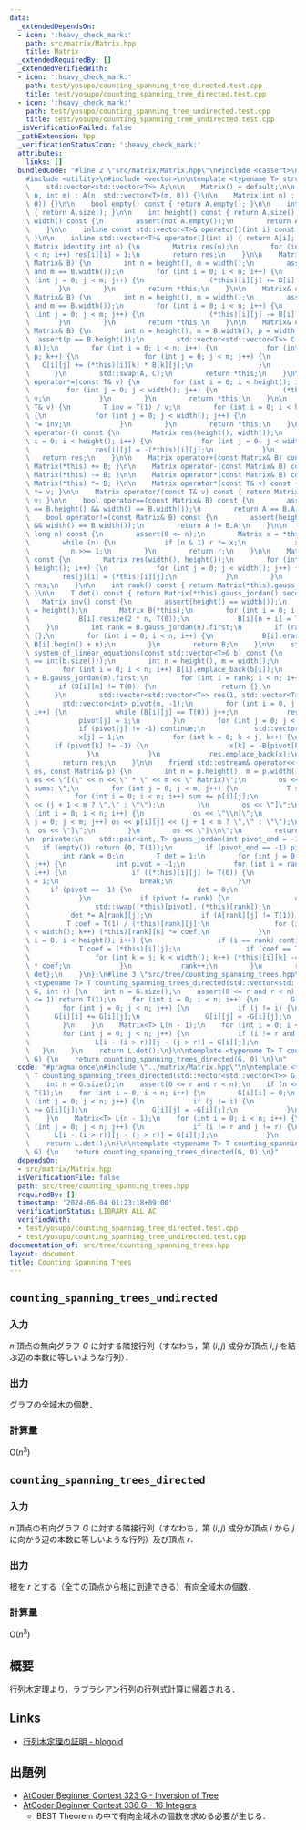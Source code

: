 ```yaml
---
data:
  _extendedDependsOn:
  - icon: ':heavy_check_mark:'
    path: src/matrix/Matrix.hpp
    title: Matrix
  _extendedRequiredBy: []
  _extendedVerifiedWith:
  - icon: ':heavy_check_mark:'
    path: test/yosupo/counting_spanning_tree_directed.test.cpp
    title: test/yosupo/counting_spanning_tree_directed.test.cpp
  - icon: ':heavy_check_mark:'
    path: test/yosupo/counting_spanning_tree_undirected.test.cpp
    title: test/yosupo/counting_spanning_tree_undirected.test.cpp
  _isVerificationFailed: false
  _pathExtension: hpp
  _verificationStatusIcon: ':heavy_check_mark:'
  attributes:
    links: []
  bundledCode: "#line 2 \"src/matrix/Matrix.hpp\"\n#include <cassert>\n#include <iostream>\n\
    #include <utility>\n#include <vector>\n\ntemplate <typename T> struct Matrix {\n\
    \    std::vector<std::vector<T>> A;\n\n    Matrix() = default;\n\n    Matrix(int\
    \ n, int m) : A(n, std::vector<T>(m, 0)) {}\n\n    Matrix(int n) : A(n, std::vector<T>(n,\
    \ 0)) {}\n\n    bool empty() const { return A.empty(); }\n\n    int size() const\
    \ { return A.size(); }\n\n    int height() const { return A.size(); }\n\n    int\
    \ width() const {\n        assert(not A.empty());\n        return A[0].size();\n\
    \    }\n\n    inline const std::vector<T>& operator[](int i) const { return A[i];\
    \ }\n\n    inline std::vector<T>& operator[](int i) { return A[i]; }\n\n    static\
    \ Matrix identity(int n) {\n        Matrix res(n);\n        for (int i = 0; i\
    \ < n; i++) res[i][i] = 1;\n        return res;\n    }\n\n    Matrix& operator+=(const\
    \ Matrix& B) {\n        int n = height(), m = width();\n        assert(n == B.height()\
    \ and m == B.width());\n        for (int i = 0; i < n; i++) {\n            for\
    \ (int j = 0; j < m; j++) {\n                (*this)[i][j] += B[i][j];\n     \
    \       }\n        }\n        return *this;\n    }\n\n    Matrix& operator-=(const\
    \ Matrix& B) {\n        int n = height(), m = width();\n        assert(n == B.height()\
    \ and m == B.width());\n        for (int i = 0; i < n; i++) {\n            for\
    \ (int j = 0; j < m; j++) {\n                (*this)[i][j] -= B[i][j];\n     \
    \       }\n        }\n        return *this;\n    }\n\n    Matrix& operator*=(const\
    \ Matrix& B) {\n        int n = height(), m = B.width(), p = width();\n      \
    \  assert(p == B.height());\n        std::vector<std::vector<T>> C(n, std::vector<T>(m,\
    \ 0));\n        for (int i = 0; i < n; i++) {\n            for (int k = 0; k <\
    \ p; k++) {\n                for (int j = 0; j < m; j++) {\n                 \
    \   C[i][j] += (*this)[i][k] * B[k][j];\n                }\n            }\n  \
    \      }\n        std::swap(A, C);\n        return *this;\n    }\n\n    Matrix&\
    \ operator*=(const T& v) {\n        for (int i = 0; i < height(); i++) {\n   \
    \         for (int j = 0; j < width(); j++) {\n                (*this)[i][j] *=\
    \ v;\n            }\n        }\n        return *this;\n    }\n\n    Matrix& operator/=(const\
    \ T& v) {\n        T inv = T(1) / v;\n        for (int i = 0; i < height(); i++)\
    \ {\n            for (int j = 0; j < width(); j++) {\n                (*this)[i][j]\
    \ *= inv;\n            }\n        }\n        return *this;\n    }\n\n    Matrix\
    \ operator-() const {\n        Matrix res(height(), width());\n        for (int\
    \ i = 0; i < height(); i++) {\n            for (int j = 0; j < width(); j++) {\n\
    \                res[i][j] = -(*this)[i][j];\n            }\n        }\n     \
    \   return res;\n    }\n\n    Matrix operator+(const Matrix& B) const { return\
    \ Matrix(*this) += B; }\n\n    Matrix operator-(const Matrix& B) const { return\
    \ Matrix(*this) -= B; }\n\n    Matrix operator*(const Matrix& B) const { return\
    \ Matrix(*this) *= B; }\n\n    Matrix operator*(const T& v) const { return Matrix(*this)\
    \ *= v; }\n\n    Matrix operator/(const T& v) const { return Matrix(*this) /=\
    \ v; }\n\n    bool operator==(const Matrix& B) const {\n        assert(height()\
    \ == B.height() && width() == B.width());\n        return A == B.A;\n    }\n\n\
    \    bool operator!=(const Matrix& B) const {\n        assert(height() == B.height()\
    \ && width() == B.width());\n        return A != B.A;\n    }\n\n    Matrix pow(long\
    \ long n) const {\n        assert(0 <= n);\n        Matrix x = *this, r = identity(size());\n\
    \        while (n) {\n            if (n & 1) r *= x;\n            x *= x;\n  \
    \          n >>= 1;\n        }\n        return r;\n    }\n\n    Matrix transpose()\
    \ const {\n        Matrix res(width(), height());\n        for (int i = 0; i <\
    \ height(); i++) {\n            for (int j = 0; j < width(); j++) {\n        \
    \        res[j][i] = (*this)[i][j];\n            }\n        }\n        return\
    \ res;\n    }\n\n    int rank() const { return Matrix(*this).gauss_jordan().first;\
    \ }\n\n    T det() const { return Matrix(*this).gauss_jordan().second; }\n\n \
    \   Matrix inv() const {\n        assert(height() == width());\n        int n\
    \ = height();\n        Matrix B(*this);\n        for (int i = 0; i < n; i++) {\n\
    \            B[i].resize(2 * n, T(0));\n            B[i][n + i] = T(1);\n    \
    \    }\n        int rank = B.gauss_jordan(n).first;\n        if (rank != n) return\
    \ {};\n        for (int i = 0; i < n; i++) {\n            B[i].erase(B[i].begin(),\
    \ B[i].begin() + n);\n        }\n        return B;\n    }\n\n    std::vector<std::vector<T>>\
    \ system_of_linear_equations(const std::vector<T>& b) const {\n        assert(height()\
    \ == int(b.size()));\n        int n = height(), m = width();\n        Matrix B(*this);\n\
    \        for (int i = 0; i < n; i++) B[i].emplace_back(b[i]);\n        int rank\
    \ = B.gauss_jordan(m).first;\n        for (int i = rank; i < n; i++) {\n     \
    \       if (B[i][m] != T(0)) {\n                return {};\n            }\n  \
    \      }\n        std::vector<std::vector<T>> res(1, std::vector<T>(m, 0));\n\
    \        std::vector<int> pivot(m, -1);\n        for (int i = 0, j = 0; i < rank;\
    \ i++) {\n            while (B[i][j] == T(0)) j++;\n            res[0][j] = B[i][m];\n\
    \            pivot[j] = i;\n        }\n        for (int j = 0; j < m; j++) {\n\
    \            if (pivot[j] != -1) continue;\n            std::vector<T> x(m);\n\
    \            x[j] = 1;\n            for (int k = 0; k < j; k++) {\n          \
    \      if (pivot[k] != -1) {\n                    x[k] = -B[pivot[k]][j];\n  \
    \              }\n            }\n            res.emplace_back(x);\n        }\n\
    \        return res;\n    }\n\n    friend std::ostream& operator<<(std::ostream&\
    \ os, const Matrix& p) {\n        int n = p.height(), m = p.width();\n       \
    \ os << \"[(\" << n << \" * \" << m << \" Matrix)\";\n        os << \"\\n[columun\
    \ sums: \";\n        for (int j = 0; j < m; j++) {\n            T sum = 0;\n \
    \           for (int i = 0; i < n; i++) sum += p[i][j];\n            os << sum\
    \ << (j + 1 < m ? \",\" : \"\");\n        }\n        os << \"]\";\n        for\
    \ (int i = 0; i < n; i++) {\n            os << \"\\n[\";\n            for (int\
    \ j = 0; j < m; j++) os << p[i][j] << (j + 1 < m ? \",\" : \"\");\n          \
    \  os << \"]\";\n        }\n        os << \"]\\n\";\n        return os;\n    }\n\
    \n  private:\n    std::pair<int, T> gauss_jordan(int pivot_end = -1) {\n     \
    \   if (empty()) return {0, T(1)};\n        if (pivot_end == -1) pivot_end = width();\n\
    \        int rank = 0;\n        T det = 1;\n        for (int j = 0; j < pivot_end;\
    \ j++) {\n            int pivot = -1;\n            for (int i = rank; i < height();\
    \ i++) {\n                if ((*this)[i][j] != T(0)) {\n                    pivot\
    \ = i;\n                    break;\n                }\n            }\n       \
    \     if (pivot == -1) {\n                det = 0;\n                continue;\n\
    \            }\n            if (pivot != rank) {\n                det = -det;\n\
    \                std::swap((*this)[pivot], (*this)[rank]);\n            }\n  \
    \          det *= A[rank][j];\n            if (A[rank][j] != T(1)) {\n       \
    \         T coef = T(1) / (*this)[rank][j];\n                for (int k = j; k\
    \ < width(); k++) (*this)[rank][k] *= coef;\n            }\n            for (int\
    \ i = 0; i < height(); i++) {\n                if (i == rank) continue;\n    \
    \            T coef = (*this)[i][j];\n                if (coef == T(0)) continue;\n\
    \                for (int k = j; k < width(); k++) (*this)[i][k] -= (*this)[rank][k]\
    \ * coef;\n            }\n            rank++;\n        }\n        return {rank,\
    \ det};\n    }\n};\n#line 3 \"src/tree/counting_spanning_trees.hpp\"\n\ntemplate\
    \ <typename T> T counting_spanning_trees_directed(std::vector<std::vector<T>>\
    \ G, int r) {\n    int n = G.size();\n    assert(0 <= r and r < n);\n    if (n\
    \ <= 1) return T(1);\n    for (int i = 0; i < n; i++) {\n        G[i][i] = 0;\n\
    \        for (int j = 0; j < n; j++) {\n            if (j != i) {\n          \
    \      G[i][i] += G[i][j];\n                G[i][j] = -G[i][j];\n            }\n\
    \        }\n    }\n    Matrix<T> L(n - 1);\n    for (int i = 0; i < n; i++) {\n\
    \        for (int j = 0; j < n; j++) {\n            if (i != r and j != r) {\n\
    \                L[i - (i > r)][j - (j > r)] = G[i][j];\n            }\n     \
    \   }\n    }\n    return L.det();\n}\n\ntemplate <typename T> T counting_spanning_trees_undirected(std::vector<std::vector<T>>\
    \ G) {\n    return counting_spanning_trees_directed(G, 0);\n}\n"
  code: "#pragma once\n#include \"../matrix/Matrix.hpp\"\n\ntemplate <typename T>\
    \ T counting_spanning_trees_directed(std::vector<std::vector<T>> G, int r) {\n\
    \    int n = G.size();\n    assert(0 <= r and r < n);\n    if (n <= 1) return\
    \ T(1);\n    for (int i = 0; i < n; i++) {\n        G[i][i] = 0;\n        for\
    \ (int j = 0; j < n; j++) {\n            if (j != i) {\n                G[i][i]\
    \ += G[i][j];\n                G[i][j] = -G[i][j];\n            }\n        }\n\
    \    }\n    Matrix<T> L(n - 1);\n    for (int i = 0; i < n; i++) {\n        for\
    \ (int j = 0; j < n; j++) {\n            if (i != r and j != r) {\n          \
    \      L[i - (i > r)][j - (j > r)] = G[i][j];\n            }\n        }\n    }\n\
    \    return L.det();\n}\n\ntemplate <typename T> T counting_spanning_trees_undirected(std::vector<std::vector<T>>\
    \ G) {\n    return counting_spanning_trees_directed(G, 0);\n}"
  dependsOn:
  - src/matrix/Matrix.hpp
  isVerificationFile: false
  path: src/tree/counting_spanning_trees.hpp
  requiredBy: []
  timestamp: '2024-06-04 01:23:18+09:00'
  verificationStatus: LIBRARY_ALL_AC
  verifiedWith:
  - test/yosupo/counting_spanning_tree_directed.test.cpp
  - test/yosupo/counting_spanning_tree_undirected.test.cpp
documentation_of: src/tree/counting_spanning_trees.hpp
layout: document
title: Counting Spanning Trees
---
```


## `counting_spanning_trees_undirected`

### 入力

$n$ 頂点の無向グラフ $G$ に対する隣接行列（すなわち，第 $(i, j)$ 成分が頂点 $i, j$ を結ぶ辺の本数に等しいような行列）．

### 出力

グラフの全域木の個数．

### 計算量

$\mathrm{O}(n ^ 3)$

## `counting_spanning_trees_directed`

### 入力

$n$ 頂点の有向グラフ $G$ に対する隣接行列（すなわち，第 $(i, j)$ 成分が頂点 $i$ から $j$ に向かう辺の本数に等しいような行列）及び頂点 $r$．

### 出力

根を $r$ とする（全ての頂点から根に到達できる）有向全域木の個数．

### 計算量

$\mathrm{O}(n ^ 3)$

## 概要

行列木定理より，ラプラシアン行列の行列式計算に帰着される．

## Links
- [行列木定理の証明 - blogoid](https://mizuwater0.hatenablog.com/entry/2018/11/25/233547)

## 出題例
- [AtCoder Beginner Contest 323 G - Inversion of Tree](https://atcoder.jp/contests/abc323/tasks/abc323_g)
- [AtCoder Beginner Contest 336 G - 16 Integers](https://atcoder.jp/contests/abc336/tasks/abc336_g)
  - BEST Theorem の中で有向全域木の個数を求める必要が生じる．